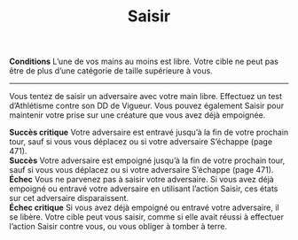 ﻿---
# ATTENTION : Ne modifiez pas ce fichier
# Ce fichier est généré automatiquement par un script d'après les données du module Foundry VTT officiel et de sa traduction
title: Saisir
titleEn: Grapple
id: PMbdMWc2QroouFGD
group: actions
---
<p><span id="ctl00_MainContent_DetailedOutput"><strong>Conditions</strong>  L’une de vos mains au moins est libre. Votre cible ne peut pas être de plus d’une catégorie de taille supérieure à vous.</span></p><hr><p>Vous tentez de saisir un adversaire avec votre main libre. Effectuez un test d’Athlétisme contre son DD de Vigueur. Vous pouvez également Saisir pour maintenir votre prise sur une créature que vous avez déjà empoignée.</p><p><strong>Succès critique</strong> Votre adversaire est entravé jusqu’à la fin de votre prochain tour, sauf si vous vous déplacez ou si votre adversaire S’échappe (page 471).<br><strong>Succès</strong> Votre adversaire est empoigné jusqu’à la fin de votre prochain tour, sauf si vous vous déplacez ou si votre adversaire S’échappe (page 471).<br><strong>Échec</strong> Vous ne parvenez pas à saisir votre adversaire. Si vous avez déjà empoigné ou entravé votre adversaire en utilisant l’action Saisir, ces états sur cet adversaire disparaissent.<br><strong>Échec critique</strong> Si vous avez déjà empoigné ou entravé votre adversaire, il se libère. Votre cible peut vous saisir, comme si elle avait réussi à effectuer l’action Saisir contre vous, ou vous obliger à tomber à terre.</p>

